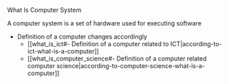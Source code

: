 
What Is Computer System

A computer system is a set of hardware used for executing software

- Definition of a computer changes accordingly 
	-  [[what_is_ict#- Definition of a computer related to ICT|according-to-ict-what-is-a-computer]]
	-  [[what_is_computer_science#- Definition of a computer related computer science|according-to-computer-science-what-is-a-computer]]